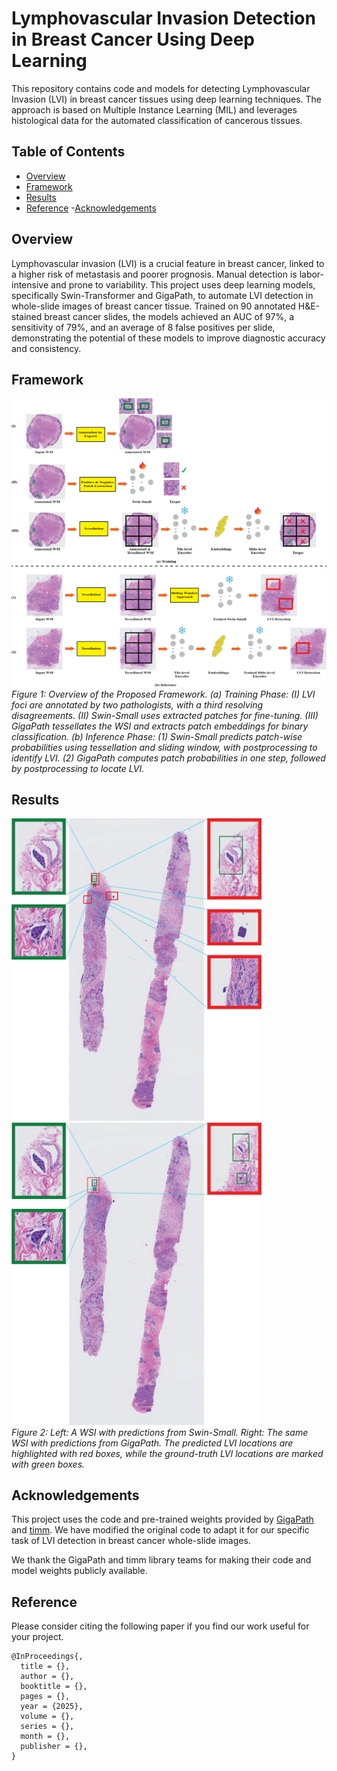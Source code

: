 # Lymphovascular Invasion Detection in Breast Cancer Using Deep Learning

This repository contains code and models for detecting Lymphovascular Invasion (LVI) in breast cancer tissues using deep learning techniques. The approach is based on Multiple Instance Learning (MIL) and leverages histological data for the automated classification of cancerous tissues.

## Table of Contents

- [Overview](#overview)
- [Framework](#framework)
- [Results](#results)
- [Reference](#reference)
-[Acknowledgements](#acknowledgements)

## Overview

Lymphovascular invasion (LVI) is a crucial feature in breast cancer, linked to a higher risk of metastasis and poorer prognosis. Manual detection is labor-intensive and prone to variability. This project uses deep learning models, specifically Swin-Transformer and GigaPath, to automate LVI detection in whole-slide images of breast cancer tissue. Trained on 90 annotated H&E-stained breast cancer slides, the models achieved an AUC of 97%, a sensitivity of 79%, and an average of 8 false positives per slide, demonstrating the potential of these models to improve diagnostic accuracy and consistency.

## Framework

<p align="left">
  <img src="framework.png" alt="Framework">
  <br>
  <em>Figure 1: Overview of the Proposed Framework. (a) Training Phase: (I) LVI foci are annotated by two pathologists, with a third resolving disagreements. (II) Swin-Small uses extracted patches for fine-tuning. (III) GigaPath tessellates the WSI and extracts patch embeddings for binary classification. (b) Inference Phase: (1) Swin-Small predicts patch-wise probabilities using tessellation and sliding window, with postprocessing to identify LVI. (2) GigaPath computes patch probabilities in one step, followed by postprocessing to locate LVI.</em>
</p>

## Results

<p align="left">
  <img src="swin_8.png" alt="swin_8" width="400" style="margin-right: 20px;">
  <img src="giga_8.png" alt="giga_8" width="400">
  <br>
  <em>Figure 2: Left: A WSI with predictions from Swin-Small. Right: The same WSI with predictions from GigaPath. The predicted LVI locations are highlighted with red boxes, while the ground-truth LVI locations are marked with green boxes.</em>
</p>

## Acknowledgements
This project uses the code and pre-trained weights provided by [GigaPath](https://github.com/prov-gigapath/prov-gigapath) and [timm](https://github.com/huggingface/pytorch-image-models). We have modified the original code to adapt it for our specific task of LVI detection in breast cancer whole-slide images.

We thank the GigaPath and timm library teams for making their code and model weights publicly available.


## Reference

Please consider citing the following paper if you find our work useful for your project.


```
@InProceedings{,
  title = {},
  author = {},
  booktitle = {},
  pages = {},
  year = {2025},
  volume = {},
  series = {},
  month = {},
  publisher = {},
}
```
